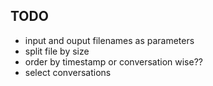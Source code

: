 ## TODO
* input and ouput filenames as parameters
* split file by size
* order by timestamp or conversation wise??
* select conversations
